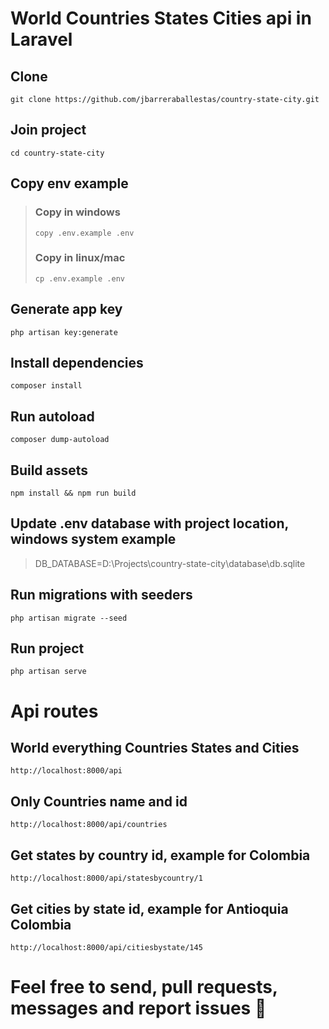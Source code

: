 # World Countries States Cities api in Laravel

## Clone 
```
git clone https://github.com/jbarreraballestas/country-state-city.git
```

## Join project
```
cd country-state-city
```

## Copy env example
>>>
> ### Copy in windows
> ```
> copy .env.example .env
> ```
> ### Copy in linux/mac
> ```
> cp .env.example .env
> ```
>>>

## Generate app key
```
php artisan key:generate
```

## Install dependencies
```
composer install
```

## Run autoload
```
composer dump-autoload
```

## Build assets
```
npm install && npm run build
```

## Update .env database with project location, windows system example
> DB_DATABASE=D:\Projects\country-state-city\database\db.sqlite

## Run migrations with seeders
```
php artisan migrate --seed
```

## Run project 
```
php artisan serve
```

# Api routes

## World everything Countries States and Cities
```
http://localhost:8000/api
```

## Only Countries name and id
```
http://localhost:8000/api/countries
```

## Get states by country id, example for Colombia
```
http://localhost:8000/api/statesbycountry/1
```

## Get cities by state id, example for Antioquia Colombia
```
http://localhost:8000/api/citiesbystate/145
```

# Feel free to send, pull requests, messages and report issues 💫
